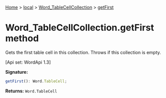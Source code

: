 [Home](./index) &gt; [local](local.md) &gt; [Word\_TableCellCollection](local.word_tablecellcollection.md) &gt; [getFirst](local.word_tablecellcollection.getfirst.md)

# Word\_TableCellCollection.getFirst method

Gets the first table cell in this collection. Throws if this collection is empty. 

 \[Api set: WordApi 1.3\]

**Signature:**
```javascript
getFirst(): Word.TableCell;
```
**Returns:** `Word.TableCell`

